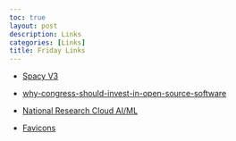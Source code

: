 ```yaml
---
toc: true
layout: post
description: Links
categories: [Links]
title: Friday Links
---
```



+ [Spacy V3](https://explosion.ai/blog/spacy-v3-nightly)


+ [why-congress-should-invest-in-open-source-software](https://www.brookings.edu/techstream/why-congress-should-invest-in-open-source-software/)


+ [National Research Cloud AI/ML](https://hai.stanford.edu/blog/national-research-cloud-ensuring-continuation-american-innovation)



+ [Favicons](https://formito.com/tools/favicon)
